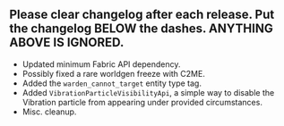 Please clear changelog after each release.
Put the changelog BELOW the dashes. ANYTHING ABOVE IS IGNORED.
-----------------
- Updated minimum Fabric API dependency.
- Possibly fixed a rare worldgen freeze with C2ME.
- Added the `warden_cannot_target` entity type tag.
- Added `VibrationParticleVisibilityApi`, a simple way to disable the Vibration particle from appearing under provided circumstances.
- Misc. cleanup.
